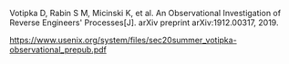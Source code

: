 Votipka D, Rabin S M, Micinski K, et al. An Observational Investigation of Reverse Engineers' Processes[J]. arXiv preprint arXiv:1912.00317, 2019.

https://www.usenix.org/system/files/sec20summer_votipka-observational_prepub.pdf
